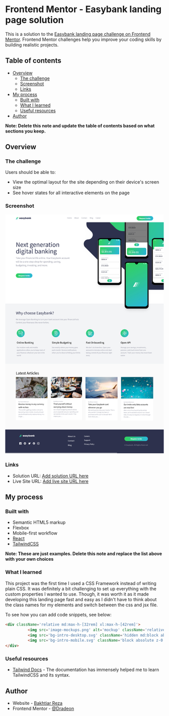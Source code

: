 # Frontend Mentor - Easybank landing page solution

This is a solution to the [Easybank landing page challenge on Frontend Mentor](https://www.frontendmentor.io/challenges/easybank-landing-page-WaUhkoDN). Frontend Mentor challenges help you improve your coding skills by building realistic projects. 

## Table of contents

- [Overview](#overview)
  - [The challenge](#the-challenge)
  - [Screenshot](#screenshot)
  - [Links](#links)
- [My process](#my-process)
  - [Built with](#built-with)
  - [What I learned](#what-i-learned)
  - [Useful resources](#useful-resources)
- [Author](#author)

**Note: Delete this note and update the table of contents based on what sections you keep.**

## Overview

### The challenge

Users should be able to:

- View the optimal layout for the site depending on their device's screen size
- See hover states for all interactive elements on the page

### Screenshot

![Screenshot](./Screenshots/DesktopScreenshot.png)

### Links

- Solution URL: [Add solution URL here](https://your-solution-url.com)
- Live Site URL: [Add live site URL here](https://your-live-site-url.com)

## My process

### Built with

- Semantic HTML5 markup
- Flexbox
- Mobile-first workflow
- [React](https://reactjs.org/)
- [TailwindCSS](https://tailwindcss.com/)

**Note: These are just examples. Delete this note and replace the list above with your own choices**

### What I learned

This project was the first time I used a CSS Framework instead of writing plain CSS. It was definitely a bit challenging to set up everything with the custom properties I wanted to use. Though, it was worth it as it made developing this landing page fast and easy as I didn't have to think about the class names for my elements and switch between the css and jsx file.

To see how you can add code snippets, see below:

```html
<div className='relative md:max-h-[32rem] xl:max-h-[42rem]'>
          <img src='image-mockups.png' alt='mockup' className='relative bottom-20  z-10 sm:bottom-52 md:-right-56 md:bottom-24'></img>
          <img src='bg-intro-desktop.svg' className='hidden md:block absolute z-0 md:min-w-[1280px] md:-right-[54rem] md:-top-[22rem] lg:-right-[44rem] xl:-right-[36rem] -right-[36rem] '></img>
          <img src='bg-intro-mobile.svg' className='block absolute z-0 min-w-[375px] -top-6 -right-4 sm:min-w-[640px] sm:-right-8 sm:-top-20 md:hidden'></img>
</div>
```

### Useful resources

- [Tailwind Docs](https://tailwindcss.com/docs) - The documentation has immensely helped me to learn TailwindCSS and its syntax.

## Author

- Website - [Bakhtiar Reza](https://bakhtiar-reza-site.vercel.app/)
- Frontend Mentor - [@Dradeon](https://www.frontendmentor.io/profile/Dradeon)


